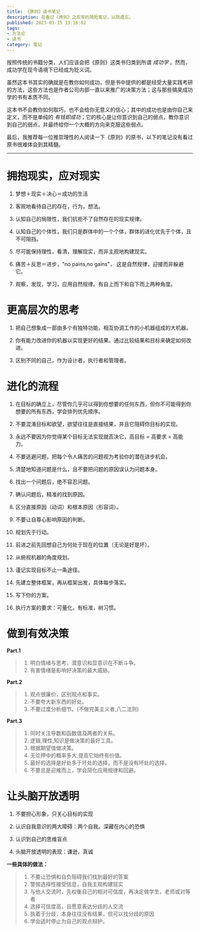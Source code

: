 ```yaml
---
title: 《原则》读书笔记
description: 在看过《原则》之后写的简短笔记，以防遗忘。
published: 2023-03-15 13:16:02
tags:
- 方法论
- 读书
category: 笔记
---
```


按照传统的书籍分类，人们应该会把《原则》这类书归类到所谓 *成功学* 。然而，成功学在现今语境下已经成为贬义词。

虽然这本书其实的确就是在教你如何成功，但是书中提供的都是经受大量实践考研的方法，这些方法也是作者公司内部一直以来推广的决策方法；这与那些搞臭成功学的书有本质不同。

这本书不会教你如何取巧，也不会给你无意义的信心；其中的成功也是由你自己来定义，而不是单纯的 *有钱即成功*；它的核心是让你意识到自己的弱点，教你意识到自己的弱点，并最终给你一个大概的方向来克服这些弱点。

最后，我推荐每一位推崇理性的人阅读一下《原则》的原书，以下的笔记没有看过原书很难体会到其精髓。


---



# 拥抱现实，应对现实

1.  梦想＋现实＋决心＝成功的生活

2.  客观地看待自己的存在，行为，想法。      

3.  认知自己的局限性，我们抗拒不了自然存在的现实规律。

4.  认知自己的个体性，我们只是群体中的一个个体，群体的进化优先于个体，且不可阻挡。

5.  尽可能保持理性，看清，理解现实，而非主观地构建现实。

6.  痛苦＋反思＝进步，"no pains,no gains"， 这是自然规律，迎接而非躲避它。

7.  观察，发现，学习，应用自然规律。有自上而下和自下而上两种角度。

# 更高层次的思考

1. 把自己想象成一部由多个有独特功能，相互协调工作的小机器组成的大机器。

2. 你有能力改进你的机器以实现更好的结果。通过比较结果和目标来确定如何改进。

3. 区别不同的自己，作为设计者，执行者和管理者。


# 进化的流程

1. 在目标的确立上，尽管你几乎可以得到你想要的任何东西，但你不可能得到你想要的所有东西，学会排列优先顺序。

2. 不要混淆目标和欲望，欲望往往是直接结果，并且它阻碍你目标的实现。

3. 永远不要因为你觉得某个目标无法实现就否决它，高目标 = 高要求 = 高能力。

4. 不要逃避问题，把每个令人痛苦的问题视为考验你的潜在进步机会。

5. 清楚地知道问题是什么，且不要把问题的原因误认为问题本身。

6. 找出一个问题后，绝不容忍问题。

7. 确认问题后，精准的找到原因。

8. 区分直接原因（动词）和根本原因（形容词）。

9. 不要让自尊心影响原因的判断。

10. 规划先于行动。

11. 前进之前先回想自己为何处于现在的位置（无论是好是坏）。

12. 从俯视机器的角度规划。

13. 谨记实现目标不止一条途径。

14. 先建立整体框架，再从框架出发，具体每步落实。

15. 写下你的方案。

16. 执行方案的要求：可量化，有标准，树习惯。

# 做到有效决策

**Part.1**
>1. 明白情绪与思考，潜意识和显意识在不断斗争。
>2. 有害情绪是影响好决策的最大威胁。


**Part.2**
>1. 观点很廉价，区别观点和事实。
>2. 不要夸大新东西的好处。
>3. 不要过度分析细节。(不做完美主义者,八二法则)

**Part.3**
>1. 同时关注导数和函数值及两者的关系。
>2. 逻辑,理性,知识是做决策的最好工具。
>3. 根据期望值做决策。
>4. 无论押中的概率多大,提高它始终有价值。
>5. 最好的选择是好处多于坏处的选择，而不是没有坏处的选择。
>6. 不要总是迎难而上，学会简化应用规律和回避。


# 让头脑开放透明

1. 不要担心形象，只关心目标的实现

2. 认识自我意识的两大障碍：两个自我。深藏在内心的恐惧

3. 认识到自己的思维盲点

4. 头脑开放透明的表现：谦逊，真诚


**一些具体的做法：**
>1. 不要让恐惧和自负阻碍我们找到最好的答案
>2. 警惕选择性接受信息，自我主观构建现实
>3. 与他人交流时，先权衡自己的相对可信度，再决定做学生，老师或对等者
>4. 选择可信度高，且愿意表达分歧的人交流
>5. 执着于分歧，本身往往没有结果，但可以找分歧的原因
>6. 学会适时停止为自己的观点辩护。
